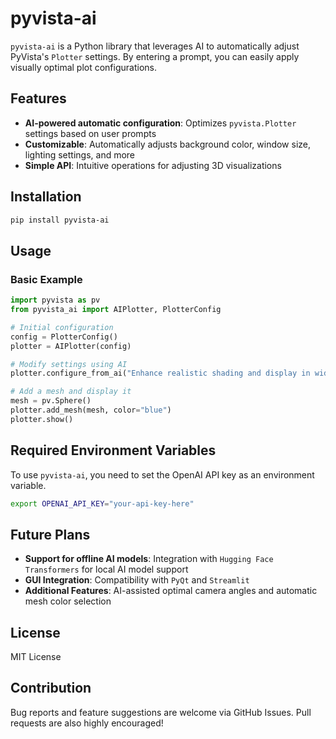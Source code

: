 # pyvista-ai

`pyvista-ai` is a Python library that leverages AI to automatically adjust PyVista's `Plotter` settings. By entering a prompt, you can easily apply visually optimal plot configurations.

## Features
- **AI-powered automatic configuration**: Optimizes `pyvista.Plotter` settings based on user prompts
- **Customizable**: Automatically adjusts background color, window size, lighting settings, and more
- **Simple API**: Intuitive operations for adjusting 3D visualizations

## Installation

```bash
pip install pyvista-ai
```

## Usage

### Basic Example
```python
import pyvista as pv
from pyvista_ai import AIPlotter, PlotterConfig

# Initial configuration
config = PlotterConfig()
plotter = AIPlotter(config)

# Modify settings using AI
plotter.configure_from_ai("Enhance realistic shading and display in widescreen mode")

# Add a mesh and display it
mesh = pv.Sphere()
plotter.add_mesh(mesh, color="blue")
plotter.show()
```

## Required Environment Variables
To use `pyvista-ai`, you need to set the OpenAI API key as an environment variable.

```bash
export OPENAI_API_KEY="your-api-key-here"
```

## Future Plans
- **Support for offline AI models**: Integration with `Hugging Face Transformers` for local AI model support
- **GUI Integration**: Compatibility with `PyQt` and `Streamlit`
- **Additional Features**: AI-assisted optimal camera angles and automatic mesh color selection

## License
MIT License

## Contribution
Bug reports and feature suggestions are welcome via GitHub Issues.
Pull requests are also highly encouraged!
